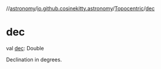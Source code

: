 //[astronomy](../../../index.md)/[io.github.cosinekitty.astronomy](../index.md)/[Topocentric](index.md)/[dec](dec.md)

# dec

val [dec](dec.md): Double

Declination in degrees.
